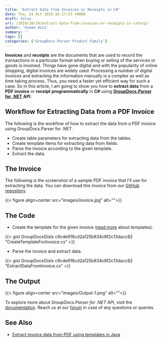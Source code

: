 ```yaml
---
title: 'Extract Data from Invoices or Receipts in C#'
date: Thu, 24 Oct 2019 16:17:53 +0000
draft: false
url: /2019/10/24/extract-data-from-invoices-or-receipts-in-csharp/
author: 'Usman Aziz'
summary: ''
tags: []
categories: ['GroupDocs.Parser Product Family']
---
```


**Invoices** and **receipts** are the documents that are used to record the transactions in a particular format when buying or selling of the services or goods is involved. Things have gone digital and with the popularity of online shopping, digital invoices are widely used. Processing a number of digital invoices and extracting the information manually is a complex as well as time taking process. Thus, you need a faster yet efficient way for such a case. So in this article, I am going to show you how to **extract data** from a **PDF invoice** or **receipt** **programmatically** in **C#** using [**GroupDocs.Parser for .NET**](https://products.groupdocs.com/parser/net) **API**.

## Workflow for Extracting Data from a PDF Invoice

The following is the workflow of how to extract the data from a PDF invoice using GroupDocs.Parser for .NET.

*   Create table parameters for extracting data from the tables.
*   Create template items for extracting data from fields.
*   Parse the invoice according to the given template.
*   Extract the data.

## The Invoice

The following is the screenshot of a sample PDF invoice that I'll use for extracting the data. You can download this invoice from our [GitHub repository](https://github.com/groupdocs-parser).



{{< figure align=center src="images/invoice.jpg" alt="">}}


## The Code

*   Create the template for the given invoice ([read more](https://docs.groupdocs.com/display/parsernet/Working+With+Templates) about templates).

{{< gist GroupDocsGists c9cde916cd2a125b834c8f2c13dacc82 "CreateTemplateForInvoice.cs" >}}

*   Parse the invoice and extract data.

{{< gist GroupDocsGists c9cde916cd2a125b834c8f2c13dacc82 "ExtractDataFromInvoice.cs" >}}

## The Output



{{< figure align=center src="images/Output-1.png" alt="">}}


To explore more about _GroupDocs.Parser for .NET_ API, visit the [documentation](https://docs.groupdocs.com/display/parsernet/Introducing+GroupDocs.Parser+for+.NET). Reach us at our [forum](https://forum.groupdocs.com/c/parser) in case of any questions or queries.

## See Also

*   [Extract invoice data from PDF using templates in Java](https://blog.groupdocs.com/2021/01/22/extract-data-from-invoices-or-receipts-in-java/)





